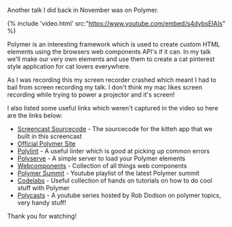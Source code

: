 Another talk I did back in November was on Polymer.

{% include 'video.html' src:"https://www.youtube.com/embed/s4dybsEIAIs" %}

Polymer is an interesting framework which is used to create custom HTML elements using the browsers web components API's if it can. In my talk we'll make our very own elements and use them to create a cat pinterest style application for cat lovers everywhere.

As I was recording this my screen recorder crashed which meant I had to bail from screen recording my talk. I don't think my mac likes screen recording while trying to power a projector and it's screen!

I also listed some useful links which weren't captured in the video so here are the links below:

-   [Screencast Sourcecode](https://github.com/studioromeo/kitteh-components) - The sourcecode for the kitteh app that we built in this screencast
-   [Official Polymer Site](https://www.polymer-project.org/1.0/)
-   [Polylint](https://github.com/PolymerLabs/polylint) - A useful linter which is good at picking up common errors
-   [Polyserve](https://github.com/PolymerLabs/polyserve) - A simple server to load your Polymer elements
-   [Webcomponents](https://webcomponents.org/) - Collection of all things web components
-   [Polymer Summit](https://www.youtube.com/playlist?list=PLNYkxOF6rcICdISJclfQhj2S8QZGjXV8J) - Youtube playlist of the latest Polymer summit
-   [Codelabs](https://codelabs.developers.google.com/polymer-summit) - Useful collection of hands on tutorials on how to do cool stuff with Polymer
-   [Polycasts](https://www.youtube.com/playlist?list=PLOU2XLYxmsII5c3Mgw6fNYCzaWrsM3sMN) - A youtube series hosted by Rob Dodson on polymer topics, very handy stuff!

Thank you for watching!
